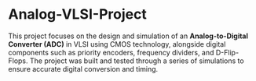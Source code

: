 # Analog-VLSI-Project
This project focuses on the design and simulation of an **Analog-to-Digital Converter (ADC)** in VLSI using CMOS technology, alongside digital components such as priority encoders, frequency dividers, and D-Flip-Flops. The project was built and tested through a series of simulations to ensure accurate digital conversion and timing. 

